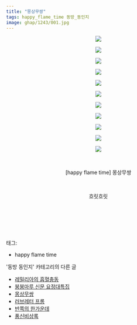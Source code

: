 ```yaml
---
title: "몽상무쌍"
tags: happy_flame_time 동방_동인지
image: ghap/1243/001.jpg
---
```

<div class="article">
<p style="text-align: center; clear: none; float: none;"><img src="{{ site.nasurl }}/ghap/1243/001.jpg"/></p>
<p style="text-align: center; clear: none; float: none;"><img src="{{ site.nasurl }}/ghap/1243/002.jpg"/></p>
<p style="text-align: center; clear: none; float: none;"><img src="{{ site.nasurl }}/ghap/1243/003.jpg"/></p>
<p style="text-align: center; clear: none; float: none;"><img src="{{ site.nasurl }}/ghap/1243/004.jpg"/></p>
<p style="text-align: center; clear: none; float: none;"><img src="{{ site.nasurl }}/ghap/1243/005.jpg"/></p>
<p style="text-align: center; clear: none; float: none;"><img src="{{ site.nasurl }}/ghap/1243/006.jpg"/></p>
<p style="text-align: center; clear: none; float: none;"><img src="{{ site.nasurl }}/ghap/1243/007.jpg"/></p>
<p style="text-align: center; clear: none; float: none;"><img src="{{ site.nasurl }}/ghap/1243/008.jpg"/></p>
<p style="text-align: center; clear: none; float: none;"><img src="{{ site.nasurl }}/ghap/1243/009.jpg"/></p>
<p style="text-align: center; clear: none; float: none;"><img src="{{ site.nasurl }}/ghap/1243/010.jpg"/></p>
<p style="text-align: center; clear: none; float: none;"><img src="{{ site.nasurl }}/ghap/1243/011.jpg"/></p>
<p style="text-align: center; clear: none; float: none;"><br/></p>
<p style="text-align: center; clear: none; float: none;">[happy flame time] 몽상무쌍</p>
<p style="text-align: center; clear: none; float: none;"><br/></p>
<p style="text-align: center; clear: none; float: none;">흐릿흐릿</p>
<p><br/></p>
<p><br/></p>
<p><br/></p>
</div><div class="tagTrail">
<p>태그: </p>
<ul>
<li>happy flame time</li>
</ul>
</div><div class="another">
<p>'동방 동인지' 카테고리의 다른 글</p>
<ul>
<li><a href="/2016-07-30-ghap_1245">레밀리아의 흡혈충동</a></li>
<li><a href="/2016-07-30-ghap_1244">붕붕마루 신문 요정대특집</a></li>
<li><a href="/2016-07-30-ghap_1243">몽상무쌍</a></li>
<li><a href="/2016-07-30-ghap_1242">러브레터 프롬</a></li>
<li><a href="/2016-07-30-ghap_1241">반쪽의 한가운데</a></li>
<li><a href="/2016-07-30-ghap_1240">풍신비상록</a></li>
</ul>
</div><div class="cb_module cb_fluid">
<div class="cb_wrt cb_profile">
</div><!-- commentList close -->
</div>